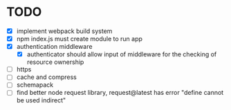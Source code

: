 # TODO

- [x] implement webpack build system
- [x] npm index.js must create module to run app
- [x] authentication middleware
  - [x] authenticator should allow input of middleware for the checking of resource ownership
- [ ] https
- [ ] cache and compress
- [ ] schemapack
- [ ] find better node request library, request@latest has error "define cannot be used indirect"
